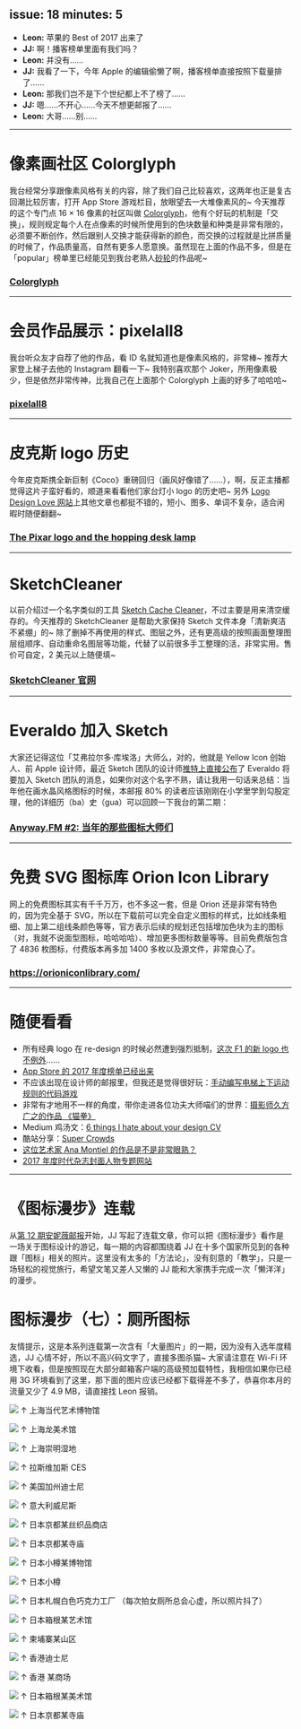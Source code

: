 issue: 18
minutes: 5
---

- **Leon:** 苹果的 Best of 2017 出来了
- **JJ:** 啊！播客榜单里面有我们吗？
- **Leon:** 并没有……
- **JJ:** 我看了一下，今年 Apple 的编辑偷懒了啊，播客榜单直接按照下载量排了……
- **Leon:** 那我们岂不是下个世纪都上不了榜了……
- **JJ:** 嗯……不开心……今天不想更邮报了……
- **Leon:** 大哥……别……

---

# 像素画社区 Colorglyph
我台经常分享跟像素风格有关的内容，除了我们自己比较喜欢，这两年也正是复古回潮比较厉害，打开 App Store 游戏栏目，放眼望去一大堆像素风的~ 今天推荐的这个专门点 16 × 16 像素的社区叫做 [Colorglyph](https://colorglyph.io/)，他有个好玩的机制是「交换」，规则规定每个人在点像素的时候所使用到的色块数量和种类是非常有限的，必须要不断创作，然后跟别人交换才能获得新的颜色，而交换的过程就是比拼质量的时候了，作品质量高，自然有更多人愿意换。虽然现在上面的作品不多，但是在「popular」榜单里已经能见到我台老熟人[砂轮](https://anyway.fm/180-degree-sharoooon/#title)的作品呢~
### [Colorglyph](https://colorglyph.io/)

---

# 会员作品展示：pixelall8
我台听众友才自荐了他的作品，看 ID 名就知道也是像素风格的，非常棒~ 推荐大家登上梯子去他的 Instagram 翻看一下~ 我特别喜欢那个 Joker，所用像素极少，但是依然非常传神，比我自己在上面那个 Colorglyph 上画的好多了哈哈哈~
### [pixelall8](https://www.instagram.com/pixelall8/)

---

# 皮克斯 logo 历史
今年皮克斯携全新巨制《Coco》重磅回归（画风好像错了……），啊，反正主播都觉得这片子蛮好看的，顺道来看看他们家台灯小 logo 的历史吧~ 另外 [Logo Design Love 网站](https://www.logodesignlove.com/)上其他文章也都挺不错的，短小、图多、单词不复杂，适合闲暇时随便翻翻~
### [The Pixar logo and the hopping desk lamp](https://www.logodesignlove.com/pixar-logo)

---

# SketchCleaner
以前介绍过一个名字类似的工具 [Sketch Cache Cleaner](https://yo-op.github.io/sketchcachecleaner/)，不过主要是用来清空缓存的。今天推荐的 SketchCleaner 是帮助大家保持 Sketch 文件本身「清新爽洁不紧绷」的~ 除了删掉不再使用的样式、图层之外，还有更高级的按照画面整理图层组顺序、自动重命名图层等功能，代替了以前很多手工整理的活，非常实用。售价可自定，2 美元以上随便填~
### [SketchCleaner 官网](http://www.sketchcleaner.com/)

---

# Everaldo 加入 Sketch
大家还记得这位「艾弗拉尔多·库埃洛」大师么，对的，他就是 Yellow Icon 创始人、前 Apple 设计师，最近 Sketch 团队的设计师[推特上直接公布](https://twitter.com/emanuelsa/status/938361734301089792)了 Everaldo 将要加入 Sketch 团队的消息，如果你对这个名字不熟，请让我用一句话来总结：当年他在画水晶风格图标的时候，本邮报 80% 的读者应该刚刚在小学里学到勾股定理，他的详细历（ba）史（gua）可以回顾一下我台的第二期：
### [Anyway.FM #2: 当年的那些图标大师们](https://anyway.fm/famous-icon-designers/#title)
---

# 免费 SVG 图标库 Orion Icon Library
网上的免费图标其实有千千万万，也不多这一套，但是 Orion 还是非常有特色的，因为完全基于 SVG，所以在下载前可以完全自定义图标的样式，比如线条粗细、加上第二组线条颜色等等，官方表示后续的规划还包括增加色块为主的图标（对，我就不说面型图标，哈哈哈哈）、增加更多图标数量等等。目前免费版包含了 4836 枚图标，付费版本再多加 1400 多枚以及源文件，非常良心了。
### https://orioniconlibrary.com/

---

# 随便看看
* 所有经典 logo 在 re-design 的时候必然遭到强烈抵制，[这次 F1 的新 logo 也不例外](https://www.are.na/dan-vaughan/people-redesigning-the-formula-1-redesign)……
* [App Store 的 2017 年度榜单已经出来](https://sspai.com/post/42199)
* 不应该出现在设计师的邮报里，但我还是觉得很好玩：[手动编写电梯上下运动规则的代码游戏](http://play.elevatorsaga.com/)
* 非常有才地用不一样的角度，带你走进各位功夫大师喵们的世界：[摄影师久方广之的作品 《猫拳》](https://twitter.com/sakata_77)
* Medium 鸡汤文：[6 things I hate about your design CV](https://blog.usejournal.com/6-things-i-hate-about-your-design-cv-349b52e6a5c6)
* 酷站分享：[Super Crowds](https://supercrowds.co/what/?wovn=en)
* [这位艺术家 Ana Montiel 的作品是不是非常眼熟？](http://anamontiel.com/)
* [2017 年度时代杂志封面人物专题网站](http://time.com/time-person-of-the-year-2017-silence-breakers/)

---

# 《图标漫步》连载
从[第 12 期安妮薇邮报](https://github.com/JJYing/Anyway-Post/tree/master/Posts/Markdown)开始，JJ 写起了连载文章，你可以把《图标漫步》看作是一场关于图标设计的游记，每一期的内容都围绕着 JJ 在十多个国家所见到的各种跟「图标」相关的照片。这里没有太多的「方法论」，没有刻意的「教学」，只是一场轻松的视觉旅行，希望文笔又差人又懒的 JJ 能和大家携手完成一次「懒洋洋」的漫步。



# 图标漫步（七）：厕所图标
友情提示，这是本系列连载第一次含有「大量图片」的一期，因为没有入选年度精选，JJ 心情不好，所以不高兴码文字了，直接多图杀猫~ 大家请注意在 Wi-Fi 环境下收看，但是按照现在大部分邮箱客户端的高级预加载特性，我相信如果你已经用 3G 环境看到了这里，那下面的图片应该已经都下载得差不多了，恭喜你本月的流量又少了 4.9 MB，请直接找 Leon 报销。

![](https://s.anw.red/iconwalk/07-01.jpg)
↑ 上海当代艺术博物馆

![](https://s.anw.red/iconwalk/07-02.jpg)
↑ 上海龙美术馆

![](https://s.anw.red/iconwalk/07-03.jpg)
↑ 上海崇明湿地

![](https://s.anw.red/iconwalk/07-04.jpg)
↑ 拉斯维加斯 CES

![](https://s.anw.red/iconwalk/07-05.jpg)
↑ 美国加州迪士尼

![](https://s.anw.red/iconwalk/07-06.jpg)
↑ 意大利威尼斯

![](https://s.anw.red/iconwalk/07-07.jpg)
↑ 日本京都某丝织品商店

![](https://s.anw.red/iconwalk/07-08.jpg)
↑ 日本京都某寺庙

![](https://s.anw.red/iconwalk/07-09.jpg)
↑ 日本小樽某博物馆

![](https://s.anw.red/iconwalk/07-10.jpg)
↑ 日本小樽

![](https://s.anw.red/iconwalk/07-11.jpg)
↑ 日本札幌白色巧克力工厂
（每次拍女厕所总会心虚，所以照片抖了）

![](https://s.anw.red/iconwalk/07-12.jpg)
↑ 日本箱根某艺术馆

![](https://s.anw.red/iconwalk/07-13.jpg)
↑ 柬埔寨某山区

![](https://s.anw.red/iconwalk/07-14.jpg)
↑ 香港迪士尼

![](https://s.anw.red/iconwalk/07-15.jpg)
↑ 香港 某商场

![](https://s.anw.red/iconwalk/07-16.jpg)
↑ 日本箱根某美术馆

![](https://s.anw.red/iconwalk/07-17.jpg)
↑ 日本京都某寺庙